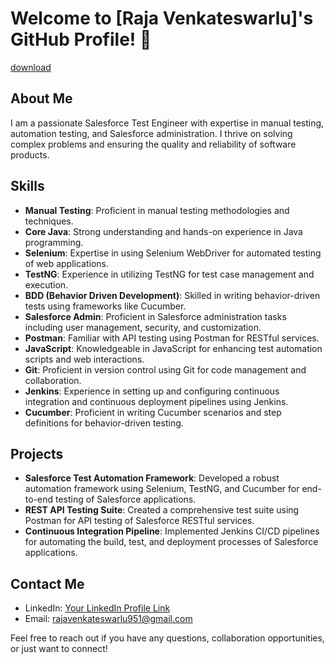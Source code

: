 # Welcome to [Raja Venkateswarlu]'s GitHub Profile! 👋

[download](https://github.com/Rajavenkateswara/Rajavenkateswara/assets/115797671/74b3f045-bb32-4992-8ed4-aaf606156043)


## About Me
I am a passionate Salesforce Test Engineer with expertise in manual testing, automation testing, and Salesforce administration. I thrive on solving complex problems and ensuring the quality and reliability of software products.

## Skills

- **Manual Testing**: Proficient in manual testing methodologies and techniques.
- **Core Java**: Strong understanding and hands-on experience in Java programming.
- **Selenium**: Expertise in using Selenium WebDriver for automated testing of web applications.
- **TestNG**: Experience in utilizing TestNG for test case management and execution.
- **BDD (Behavior Driven Development)**: Skilled in writing behavior-driven tests using frameworks like Cucumber.
- **Salesforce Admin**: Proficient in Salesforce administration tasks including user management, security, and customization.
- **Postman**: Familiar with API testing using Postman for RESTful services.
- **JavaScript**: Knowledgeable in JavaScript for enhancing test automation scripts and web interactions.
- **Git**: Proficient in version control using Git for code management and collaboration.
- **Jenkins**: Experience in setting up and configuring continuous integration and continuous deployment pipelines using Jenkins.
- **Cucumber**: Proficient in writing Cucumber scenarios and step definitions for behavior-driven testing.

## Projects

- **Salesforce Test Automation Framework**: Developed a robust automation framework using Selenium, TestNG, and Cucumber for end-to-end testing of Salesforce applications.
- **REST API Testing Suite**: Created a comprehensive test suite using Postman for API testing of Salesforce RESTful services.
- **Continuous Integration Pipeline**: Implemented Jenkins CI/CD pipelines for automating the build, test, and deployment processes of Salesforce applications.

## Contact Me

- LinkedIn: [Your LinkedIn Profile Link](https://www.linkedin.com/in/your-profile)
- Email: rajavenkateswarlu951@gmail.com

Feel free to reach out if you have any questions, collaboration opportunities, or just want to connect!





